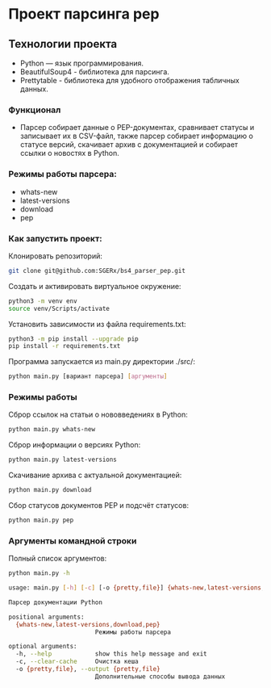 # Проект парсинга pep

## Технологии проекта

- Python — язык программирования.
- BeautifulSoup4 - библиотека для парсинга.
- Prettytable - библиотека для удобного отображения табличных данных.

### Функционал

- Парсер собирает данные о PEP-документах, сравнивает статусы и записывает их в CSV-файл,
также парсер собирает информацию о статусе версий, скачивает архив с документацией и собирает ссылки о новостях в Python.

### Режимы работы парсера:

- whats-new
- latest-versions
- download
- pep

### Как запустить проект:

Клонировать репозиторий:

```bash
git clone git@github.com:SGERx/bs4_parser_pep.git
```

Cоздать и активировать виртуальное окружение:

```bash
python3 -m venv env
source venv/Scripts/activate
```
Установить зависимости из файла requirements.txt:

```bash
python3 -m pip install --upgrade pip
pip install -r requirements.txt
```

Программа запускается из main.py директории ./src/:

```bash
python main.py [вариант парсера] [аргументы]
```

### Режимы работы
Сброр ссылок на статьи о нововведениях в Python:

```bash
python main.py whats-new
```
Сброр информации о версиях Python:

```bash
python main.py latest-versions
```
Скачивание архива с актуальной документацией:

```bash
python main.py download
```
Сбор статусов документов PEP и подсчёт статусов:

```bash
python main.py pep
```

### Аргументы командной строки
Полный список аргументов:

```bash
python main.py -h
```

```bash
usage: main.py [-h] [-c] [-o {pretty,file}] {whats-new,latest-versions,download,pep}

Парсер документации Python

positional arguments:
  {whats-new,latest-versions,download,pep}
                        Режимы работы парсера

optional arguments:
  -h, --help            show this help message and exit
  -c, --clear-cache     Очистка кеша
  -o {pretty,file}, --output {pretty,file}
                        Дополнительные способы вывода данных
```